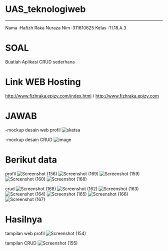 # UAS_teknologiweb
------------------------
Nama :Hafizh Raka Nuraza
Nim :311810625
Kelas :TI.18.A.3

# SOAL
Buatlah Aplikasi CRUD sederhana

# Link WEB Hosting
http://www.fizhraka.epizy.com/index.html / http://www.fizhraka.epizy.com

# JAWAB
-mockup desain web profil 
![sketsa](https://user-images.githubusercontent.com/46735563/87513444-f4115680-c6a2-11ea-870a-d42e35155051.jpeg)

-mockup desain CRUD
![image](https://user-images.githubusercontent.com/46735563/87516312-62f0ae80-c6a7-11ea-94be-77a9c15010e1.png)

# Berikut data 
profil
![Screenshot (156)](https://user-images.githubusercontent.com/46735563/87516857-3d17d980-c6a8-11ea-89d5-4c4b0906eaa9.png)
![Screenshot (169)](https://user-images.githubusercontent.com/46735563/87517119-a4358e00-c6a8-11ea-89aa-0519cf1791f4.png)
![Screenshot (159)](https://user-images.githubusercontent.com/46735563/87517161-b3b4d700-c6a8-11ea-9a97-447f7587aa72.png)
![Screenshot (160)](https://user-images.githubusercontent.com/46735563/87517194-badbe500-c6a8-11ea-8958-6b2e242eb09d.png)
![Screenshot (168)](https://user-images.githubusercontent.com/46735563/87517307-e3fc7580-c6a8-11ea-8e19-924df23322d0.png)

crud
![Screenshot (168)](https://user-images.githubusercontent.com/46735563/87517307-e3fc7580-c6a8-11ea-8e19-924df23322d0.png)
![Screenshot (162)](https://user-images.githubusercontent.com/46735563/87517455-11e1ba00-c6a9-11ea-9d73-ce9b06e547e9.png)
![Screenshot (163)](https://user-images.githubusercontent.com/46735563/87517490-1b6b2200-c6a9-11ea-9a85-8f77977f63ca.png)
![Screenshot (164)](https://user-images.githubusercontent.com/46735563/87517527-258d2080-c6a9-11ea-9b76-5f668a2278bd.png)
![Screenshot (165)](https://user-images.githubusercontent.com/46735563/87517549-2d4cc500-c6a9-11ea-95f2-bf6c88fd1abf.png)
![Screenshot (166)](https://user-images.githubusercontent.com/46735563/87517563-350c6980-c6a9-11ea-98ea-4efbc63c80a5.png)
![Screenshot (167)](https://user-images.githubusercontent.com/46735563/87517606-45bcdf80-c6a9-11ea-81b8-04d3699da7cb.png)

# Hasilnya
tampilan web profil
![Screenshot (154)](https://user-images.githubusercontent.com/46735563/87516088-02fa0800-c6a7-11ea-8515-0121f8d011e3.png)

tampilan CRUD
![Screenshot (155)](https://user-images.githubusercontent.com/46735563/87516399-86b3f480-c6a7-11ea-943b-e9067e6f17d2.png)
